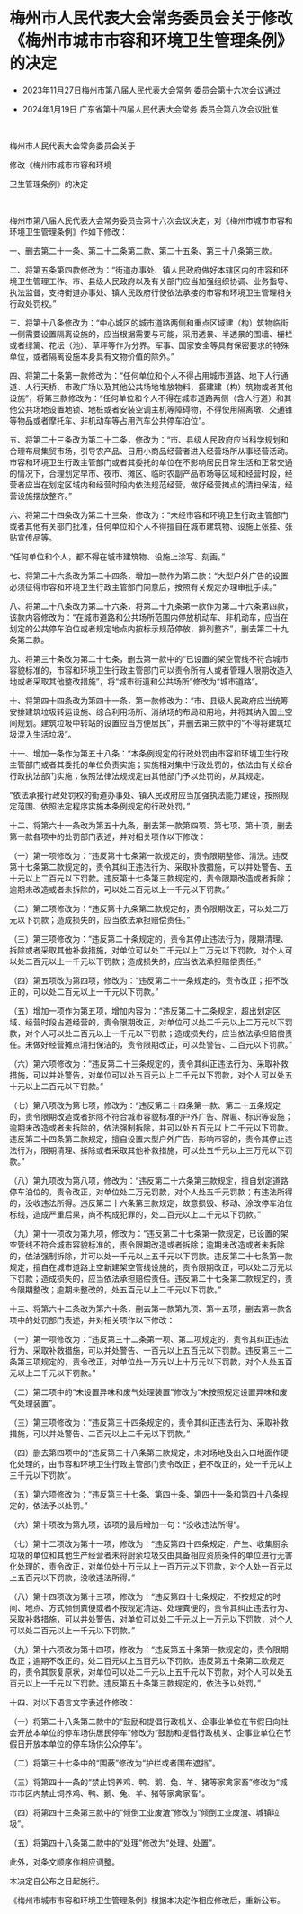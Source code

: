 # 梅州市人民代表大会常务委员会关于修改《梅州市城市市容和环境卫生管理条例》的决定

- 2023年11月27日梅州市第八届人民代表大会常务
  委员会第十六次会议通过

- 2024年1月19日
  广东省第十四届人民代表大会常务
  委员会第八次会议批准

<!-- INFO END -->

​

梅州市人民代表大会常务委员会关于

修改《梅州市城市市容和环境

卫生管理条例》的决定

​

梅州市第八届人民代表大会常务委员会第十六次会议决定，对《梅州市城市市容和环境卫生管理条例》作如下修改：

一、删去第二十一条、第二十二条第二款、第二十五条、第三十八条第三款。

二、将第五条第四款修改为：“街道办事处、镇人民政府做好本辖区内的市容和环境卫生管理工作。市、县级人民政府以及有关部门应当加强组织协调、业务指导、执法监督，支持街道办事处、镇人民政府行使依法承接的市容和环境卫生管理相关行政处罚权。”

三、将第十八条修改为：“中心城区的城市道路两侧和重点区域建（构）筑物临街一侧需要设置隔离设施的，应当根据需要与可能，采用透景、半透景的围墙、栅栏或者绿篱、花坛（池）、草坪等作为分界。军事、国家安全等具有保密要求的特殊单位，或者隔离设施本身具有文物价值的除外。”

四、将第二十条第一款修改为：“任何单位和个人不得占用城市道路、地下人行通道、人行天桥、市政广场以及其他公共场地堆放物料，搭建建（构）筑物或者其他设施”，将第三款修改为：“任何单位和个人不得在城市道路两侧（含人行道）和其他公共场地设置地锁、地桩或者安装空调主机等障碍物，不得使用隔离墩、交通锥等物品或者摩托车、非机动车等占用汽车公共停车泊位”。

五、将第二十三条改为第二十二条，修改为：“市、县级人民政府应当科学规划和合理布局集贸市场，引导农产品、日用小商品经营者进入经营场所从事经营活动。市容和环境卫生行政主管部门或者其委托的单位在不影响居民日常生活和正常交通的情况下，合理划定早市、夜市、摊区、临时农副产品市场等区域和经营时段，经营者应当在划定区域内和经营时段内依法规范经营，做好经营摊点的清扫保洁，经营设施摆放整齐。”

六、将第二十四条改为第二十三条，修改为：“未经市容和环境卫生行政主管部门或者其他有关部门批准，任何单位和个人不得擅自在城市建筑物、设施上张挂、张贴宣传品等。

“任何单位和个人，都不得在城市建筑物、设施上涂写、刻画。”

七、将第二十六条改为第二十四条，增加一款作为第二款：“大型户外广告的设置必须征得市容和环境卫生行政主管部门同意后，按照有关规定办理审批手续。”

八、将第二十八条改为第二十六条，将第二十九条第一款作为第二十六条第四款，该款内容修改为：“在城市道路和公共场所范围内停放机动车、非机动车，应当在划定的公共停车泊位或者规定地点内按标示规范停放，排列整齐”，删去第二十九条第二款。

九、将第三十条改为第二十七条，删去第一款中的“已设置的架空管线不符合城市容貌标准的，市容和环境卫生行政主管部门可以责令所有人或者管理人限期改造入地或者采取其他整改措施”，将“城市街道和公共场所”修改为“城市道路”。

十、将第四十四条改为第四十一条，第一款修改为：“市、县级人民政府应当统筹安排建筑垃圾转运设施、综合利用场所、消纳场的布局和用地，并将其纳入国土空间规划。建筑垃圾中转站的设置应当方便居民”，并删去第三款中的“不得将建筑垃圾混入生活垃圾”。

十一、增加一条作为第五十八条：“本条例规定的行政处罚由市容和环境卫生行政主管部门或者其委托的单位负责实施；实施相对集中行政处罚的，依法由有关综合行政执法部门实施；依照法律法规规定由其他部门予以处罚的，从其规定。

“依法承接行政处罚权的街道办事处、镇人民政府应当加强执法能力建设，按照规定范围、依照法定程序实施本条例规定的行政处罚。”

十二、将第六十一条改为第五十九条，删去第一款第四项、第七项、第十项，删去第一款各项中的处罚部门表述，并对相关项作以下修改：

（一）第一项修改为：“违反第十七条第一款规定的，责令限期整修、清洗。违反第十七条第二款规定的，责令其纠正违法行为、采取补救措施，可以并处警告、五十元以上二百元以下罚款。违反第十七条第三款规定的，责令限期改造或者拆除；逾期未改造或者未拆除的，可以处二百元以上一千元以下罚款。”

（二）第二项修改为：“违反第十九条第二款规定的，责令限期改正，可以处二万元以下罚款；造成损失的，应当依法承担赔偿责任。”

（三）第三项修改为：“违反第二十条规定的，责令其停止违法行为，限期清理、拆除或者采取其他补救措施，对单位可以处二千元以上二万元以下罚款，对个人可以处二百元以上一千元以下罚款；造成损失的，应当依法承担赔偿责任。”

（四）第五项改为第四项，修改为：“违反第二十一条规定的，责令改正；拒不改正的，可以处二百元以上一千元以下罚款。”

（五）增加一项作为第五项，增加内容为：“违反第二十二条规定，超出划定区域、经营时段占道经营的，责令限期改正，对单位可以处二千元以上二万元以下罚款，对个人可以处二百元以上一千元以下罚款；造成损失的，应当依法承担赔偿责任。未做好经营摊点清扫保洁的，责令限期改正，可以处警告、二百元以下罚款。”

（六）第六项修改为：“违反第二十三条规定的，责令其纠正违法行为、采取补救措施，可以并处警告，对单位可以处五百元以上二千元以下罚款，对个人可以处五十元以上二百元以下罚款。”

（七）第八项改为第七项，修改为：“违反第二十四条第一款、第二十五条规定的，责令限期改造或者拆除不符合城市容貌标准的户外广告、牌匾、标识等设施；逾期未改造或者未拆除的，依法强制拆除，并可以处五百元以上二千元以下罚款。违反第二十四条第二款规定，擅自设置大型户外广告，影响市容的，责令其停止违法行为，限期清理、拆除或者采取其他补救措施，可以处五千元以上三万元以下罚款。”

（八）第九项改为第八项，修改为：“违反第二十六条第三款规定，擅自划定道路停车泊位的，责令改正，对单位处二万元罚款，对个人处五千元罚款；有违法所得的，没收违法所得。违反第二十六条第三款规定，故意损毁、移动、涂改停车泊位标线，造成严重后果，尚不构成犯罪的，处二百元以上二千元以下罚款。”

（九）第十一项改为第九项，修改为：“违反第二十七条第一款规定，已设置的架空管线不符合城市容貌标准的，责令限期改造或者拆除；逾期未改造或者未拆除的，依法强制拆除，并可以处一千元以上五千元以下罚款。违反第二十七条第一款规定，擅自在城市道路上空新建架空管线设施的，责令限期改正，可以处二万元以下罚款；造成损失的，应当依法承担赔偿责任。违反第二十七条第二款规定的，责令限期整改；逾期未整改的，处五百元以上二千元以下罚款。”

十三、将第六十二条改为第六十条，删去第一款第九项、第十五项，删去第一款各项中的处罚部门表述，并对相关项作以下修改：

（一）第一项修改为：“违反第三十二条第一项、第二项规定的，责令其纠正违法行为、采取补救措施，可以并处警告、一百元以上五百元以下罚款。违反第三十二条第三项规定的，责令改正，对单位处一万元以上十万元以下罚款，对个人处五百元以上二千元以下罚款。”

（二）第二项中的“未设置异味和废气处理装置”修改为“未按照规定设置异味和废气处理装置”。

（三）第三项修改为：“违反第三十四条规定的，责令其纠正违法行为、采取补救措施，可以并处警告、二百元以上二千元以下罚款。”

（四）删去第四项中的“违反第三十八条第三款规定，未对场地及出入口地面作硬化处理的，由市容和环境卫生行政主管部门责令改正；拒不改正的，处一千元以上三千元以下罚款”。

（五）第六项修改为：“违反第三十七条、第四十条、第四十一条和第四十八条规定的，依法予以处罚。”

（六）第十项改为第九项，该项的最后增加一句：“没收违法所得”。

（七）第十二项改为第十一项，修改为：“违反第四十四条规定，产生、收集厨余垃圾的单位和其他生产经营者未将厨余垃圾交由具备相应资质条件的单位进行无害化处理的，责令改正，对单位处十万元以上一百万元以下罚款，对个人处一百元以上五百元以下罚款，没收违法所得。”

（八）第十四项改为第十三项，修改为：“违反第四十七条规定，不按规定的时间、地点、方式倾倒粪便或者不按规定清运、处理粪便的，责令其纠正违法行为、采取补救措施，可以并处警告，对单位可以处二千元以上一万元以下罚款，对个人可以处二百元以上一千元以下罚款。”

（九）第十六项改为第十四项，修改为：“违反第五十条第一款规定的，责令限期改正；逾期不改正的，处二百元以上五百元以下罚款。违反第五十条第二款规定的，责令其恢复原状，对单位可以处二千元以上五千元以下罚款，对个人可以处五百元以上一千元以下罚款。违反第五十条第三款规定的，依法予以处罚。”

十四、对以下语言文字表述作修改：

（一）将第二十八条第二款中的“鼓励和提倡行政机关、企事业单位在节假日向社会开放本单位的停车场供居民停车”修改为“鼓励和提倡行政机关、企事业单位在节假日开放本单位的停车场供公众停车”。

（二）将第三十七条中的“围蔽”修改为“护栏或者围布遮挡”。

（三）将第四十一条的“禁止饲养鸡、鸭、鹅、兔、羊、猪等家禽家畜”修改为“城市市区内禁止饲养鸡、鸭、鹅、兔、羊、猪等家禽家畜”。

（四）将第四十三条第三款中的“倾倒工业废渣”修改为“倾倒工业废渣、城镇垃圾”。

（五）将第四十八条第二款中的“处理”修改为“处理、处置”。

此外，对条文顺序作相应调整。

本决定自公布之日起施行。

《梅州市城市市容和环境卫生管理条例》根据本决定作相应修改后，重新公布。
